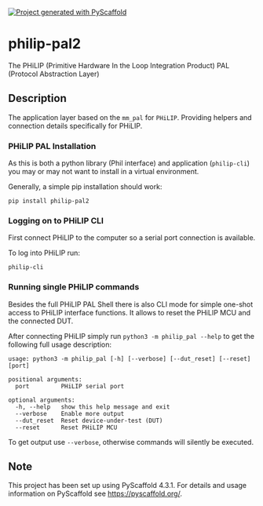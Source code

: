 <!-- These are examples of badges you might want to add to your README:
     please update the URLs accordingly

[![Built Status](https://api.cirrus-ci.com/github/<USER>/philip-pal2.svg?branch=main)](https://cirrus-ci.com/github/<USER>/philip-pal2)
[![ReadTheDocs](https://readthedocs.org/projects/philip-pal2/badge/?version=latest)](https://philip-pal2.readthedocs.io/en/stable/)
[![Coveralls](https://img.shields.io/coveralls/github/<USER>/philip-pal2/main.svg)](https://coveralls.io/r/<USER>/philip-pal2)
[![PyPI-Server](https://img.shields.io/pypi/v/philip-pal2.svg)](https://pypi.org/project/philip-pal2/)
[![Conda-Forge](https://img.shields.io/conda/vn/conda-forge/philip-pal2.svg)](https://anaconda.org/conda-forge/philip-pal2)
[![Monthly Downloads](https://pepy.tech/badge/philip-pal2/month)](https://pepy.tech/project/philip-pal2)
[![Twitter](https://img.shields.io/twitter/url/http/shields.io.svg?style=social&label=Twitter)](https://twitter.com/philip-pal2)
-->

[![Project generated with PyScaffold](https://img.shields.io/badge/-PyScaffold-005CA0?logo=pyscaffold)](https://pyscaffold.org/)

# philip-pal2

The PHiLIP (Primitive Hardware In the Loop Integration Product) PAL (Protocol Abstraction Layer)

## Description

The application layer based on the `mm_pal` for `PHiLIP`.
Providing helpers and connection details specifically for PHiLIP.

### PHiLIP PAL Installation
As this is both a python library (Phil interface) and application (`philip-cli`) you may or may not want to install in a virtual environment.

Generally, a simple pip installation should work:
```
pip install philip-pal2
```

### Logging on to PHiLIP CLI
First connect PHiLIP to the computer so a serial port connection is available.

To log into PHiLIP run:
```
philip-cli
```

### Running single PHiLIP commands

Besides the full PHiLIP PAL Shell there is also CLI mode for simple one-shot
access to PHiLIP interface functions. It allows to reset the PHiLIP MCU and
the connected DUT.

After connecting PHiLIP simply run `python3 -m philip_pal --help` to get the
following full usage description:

```
usage: python3 -m philip_pal [-h] [--verbose] [--dut_reset] [--reset] [port]

positional arguments:
  port         PHiLIP serial port

optional arguments:
  -h, --help   show this help message and exit
  --verbose    Enable more output
  --dut_reset  Reset device-under-test (DUT)
  --reset      Reset PHiLIP MCU
```

To get output use `--verbose`, otherwise commands will silently be executed.

<!-- pyscaffold-notes -->

## Note

This project has been set up using PyScaffold 4.3.1. For details and usage
information on PyScaffold see https://pyscaffold.org/.
